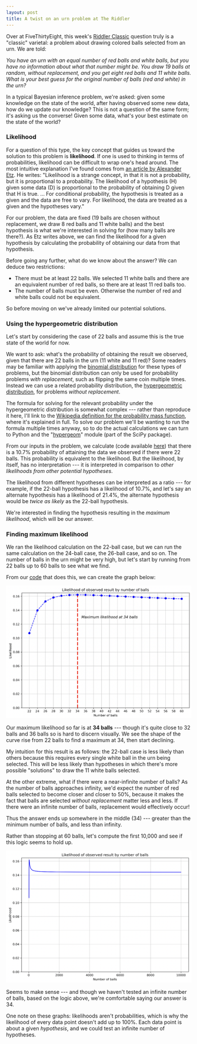 ```yaml
---
layout: post
title: A twist on an urn problem at The Riddler
---
```


Over at FiveThirtyEight, this week's [Riddler Classic](https://fivethirtyeight.com/features/can-you-switch-a-digit/) question truly is a "classic" varietal: a problem about drawing colored balls selected from an urn. We are told:

*You have an urn with an equal number of red balls and white balls, but you have no information about what that number might be. You draw 19 balls at random, without replacement, and you get eight red balls and 11 white balls. What is your best guess for the original number of balls (red and white) in the urn?*

In a typical Bayesian inference problem, we're asked: given some knowledge on the state of the world, after having observed some new data, how do we update our knowledge? This is not a question of the same form; it's asking us the converse! Given some data, what's your best estimate on the state of the world?

### Likelihood

For a question of this type, the key concept that guides us toward the solution to this problem is **likelihood**. If one is used to thinking in terms of probabilities, likelihood can be difficult to wrap one's head around. The most intuitive explanation I've found comes from [an article by Alexander Etz](https://psyarxiv.com/85ywt). He writes: "Likelihood is a strange concept, in that it is not a probability, but it is proportional to a probability. The likelihood of a hypothesis (H) given some data (D) is proportional to the probability of obtaining D given that H is true. ... For conditional probability, the hypothesis is treated as a given and the data are free to vary. For likelihood, the data are treated as a given and the hypotheses vary."

For our problem, the data are fixed (19 balls are chosen without replacement, we draw 8 red balls and 11 white balls) and the best hypothesis is what we're interested in solving for (how many balls are there?). As Etz writes above, we can find the likelihood for a given hypothesis by calculating the probability of obtaining our data from that hypothesis.

Before going any further, what do we know about the answer? We can deduce two restrictions:

- There must be at least 22 balls. We selected 11 white balls and there are an equivalent number of red balls, so there are at least 11 red balls too. 
- The number of balls must be even. Otherwise the number of red and white balls could not be equivalent.

So before moving on we've already limited our potential solutions.

### Using the hypergeometric distribution

Let's start by considering the case of 22 balls and assume this is the true state of the world for now.

We want to ask: what's the probability of obtaining the result we observed, given that there are 22 balls in the urn (11 white and 11 red)? Some readers may be familiar with applying the [binomial distribution](https://en.wikipedia.org/wiki/Binomial_distribution) for these types of problems, but the binomial distribution can only be used for probability problems *with replacement*, such as flipping the same coin multiple times. Instead we can use a related probability distribution, the [hypergeometric distribution](https://en.wikipedia.org/wiki/Hypergeometric_distribution), for problems *without replacement*.

The formula for solving for the relevant probability under the hypergeometric distribution is somewhat complex --- rather than reproduce it here, I'll link to the [Wikipedia definition for the probability mass function](https://en.wikipedia.org/wiki/Hypergeometric_distribution#Definitions), where it's explained in full. To solve our problem we'll be wanting to run the formula multiple times anyway, so to do the actual calculations we can turn to Python and the "[hypergeom](https://docs.scipy.org/doc/scipy/tutorial/general.html)" module (part of the SciPy package).

From our inputs in the problem, we calculate (code available [here](https://github.com/khgiddon/misc/blob/main/riddler_classic_2022_06_17.ipynb)) that there is a 10.7% probability of attaining the data we observed if there were 22 balls. This probability is equivalent to the likelihood. But the likelihood, by itself, has no interpretation --- it is interpreted in comparison to *other likelihoods from other potential hypotheses*.

The likelihood from different hypotheses can be interpreted as a ratio --- for example, if the 22-ball hypothesis has a likelihood of 10.7%, and let's say an alternate hypothesis has a likelihood of 21.4%, the alternate hypothesis would be *twice as likely* as the 22-ball hypothesis.

We're interested in finding the hypothesis resulting in the *maximum likelihood*, which will be our answer.

### Finding maximum likelihood

We ran the likelihood calculation on the 22-ball case, but we can run the same calculation on the 24-ball case, the 26-ball case, and so on. The number of balls in the urn might be very high, but let's start by running from 22 balls up to 60 balls to see what we find.

From our [code](https://github.com/khgiddon/misc/blob/main/riddler_classic_2022_06_17.ipynb) that does this, we can create the graph below:

![Ball likelihood 1](/images/riddler_urns_1.png)

Our maximum likelihood so far is at **34 balls** --- though it's quite close to 32 balls and 36 balls so is hard to discern visually. We see the shape of the curve rise from 22 balls to find a maximum at 34, then start declining.

My intuition for this result is as follows: the 22-ball case is less likely than others because this requires every single white ball in the urn being selected. This will be less likely than hypotheses in which there's more possible "solutions" to draw the 11 white balls selected.

At the other extreme, what if there were a near-infinite number of balls? As the number of balls approaches infinity, we'd expect the number of red balls selected to become closer and closer to 50%, because it makes the fact that balls are selected *without replacement* matter less and less. If there were an infinite number of balls, replacement would effectively occur!

Thus the answer ends up somewhere in the middle (34) --- greater than the minimum number of balls, and less than infinity.

Rather than stopping at 60 balls, let's compute the first 10,000 and see if this logic seems to hold up.

![Ball likelihood 2](/images/riddler_urns_2.png)

Seems to make sense --- and though we haven't tested an infinite number of balls, based on the logic above, we're comfortable saying our answer is 34.

One note on these graphs: likelihoods aren't probabilities, which is why the likelihood of every data point doesn't add up to 100%. Each data point is about a given *hypothesis*, and we could test an infinite number of hypotheses.

